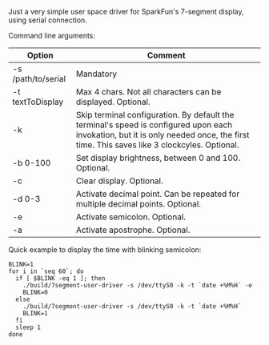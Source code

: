 Just a very simple user space driver for SparkFun's 7-segment display, using serial connection.

Command line arguments:

| Option | Comment |
| ------ | ------- |
| -s /path/to/serial | Mandatory |
| -t textToDisplay | Max 4 chars. Not all characters can be displayed. Optional. |
| -k | Skip terminal configuration. By default the terminal's speed is configured upon each invokation, but it is only needed once, the first time. This saves like 3 clockcyles. Optional. |
| -b 0-100 | Set display brightness, between 0 and 100. Optional. |
| -c | Clear display. Optional. |
| -d 0-3 | Activate decimal point. Can be repeated for multiple decimal points. Optional. |
| -e | Activate semicolon. Optional. |
| -a | Activate apostrophe. Optional. |

Quick example to display the time with blinking semicolon:


```
BLINK=1
for i in `seq 60`; do 
  if [ $BLINK -eq 1 ]; then 
    ./build/7segment-user-driver -s /dev/ttyS0 -k -t `date +%M%H` -e
    BLINK=0 
  else 
    ./build/7segment-user-driver -s /dev/ttyS0 -k -t `date +%M%H`
    BLINK=1
  fi
  sleep 1
done
```
